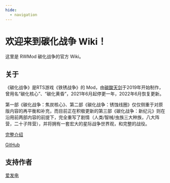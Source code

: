 ```yaml
---
hide:
  - navigation
---
```


# 欢迎来到碳化战争 Wiki！
这里是 RWMod 碳化战争的官方 Wiki。

## 关于
《碳化战争》是RTS游戏《铁锈战争》的 Mod，由[碳酸天剑](https://github.com/Tianscar)于2019年开始制作，曾用名“碳化核心”、“碳化黄昏”，2021年6月起停更一年，2022年6月恢复更新。

第一部《碳化战争：焦炭核心》、第二部《碳化战争：锈蚀线圈》仅仅侧重于对原版内容的再平衡和补充，而目前正在积极更新的第三部《碳化战争：新纪元》则在沿用前两部内容的前提下，完全重写了剧情（人类/智械/虫族三大种族，八大阵营，二十子阵营），并将拥有一套宏大的星际战争世界观，和完整的战役。

[完整介绍](https://carbonizedwf.tianscar.com/about)

[GitHub](https://github.com/AnsdoShip/carbonized-warfare-rwmod)

## 支持作者
[爱发电](https://afdian.net/a/tianscar)
